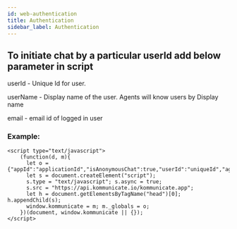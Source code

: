 ```yaml
---
id: web-authentication
title: Authentication
sidebar_label: Authentication
---
```


## To initiate chat by a particular userId add below parameter in script

userId - Unique Id for user.

userName - Display name of the user. Agents will know users by Display name

email - email id of logged in user

### Example:
```
<script type="text/javascript">
    (function(d, m){ 
      let o = {"appId":"applicationId","isAnonymousChat":true,"userId":"uniqueId","agentId":"agentId","userName":"userName","groupName":"groupName","email":"email"};
      let s = document.createElement("script");
      s.type = "text/javascript"; s.async = true;
      s.src = "https://api.kommunicate.io/kommunicate.app";
      let h = document.getElementsByTagName("head")[0]; h.appendChild(s);
      window.kommunicate = m; m._globals = o;
    })(document, window.kommunicate || {});
</script>

```
